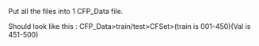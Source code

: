 Put all the files into 1 CFP_Data file.

Should look like this : CFP_Data>train/test>CFSet>(train is 001-450)(Val is 451-500)

